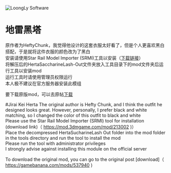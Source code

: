 ![LoongLy Software](https://gitee.com/zixuan_long/Img/raw/master/LS3_LOW_PIX.png)

# 地雷黑塔
原作者为HeftyChunk，我觉得他设计的这套衣服太好看了，但是个人更喜欢黑白搭配，于是就将这件衣服的颜色改为了黑白  
安装请使用Star Rail Model Importer (SRMI)工具以安装（[下载链接](https://mod.3dmgame.com/mod/213002)）  
将解压后的HertaSaccharineLash-Out文件夹放入工具目录下的mod文件夹后运行工具以安装mod  
运行工具时请使用管理员权限运行  
本人极不建议在官方服务器安装此模组  

要下载原版mod，可以去原帖[下载](https://gamebanana.com/mods/537940)  

#Jirai Kei Herta
The original author is Hefty Chunk, and I think the outfit he designed looks great. However, personally, I prefer black and white matching, so I changed the color of this outfit to black and white  
Please use the Star Rail Model Importer (SRMI) tool for installation (download link)（ https://mod.3dmgame.com/mod/213002 )）    
Place the decompressed HertaSucharineLash Out folder into the mod folder in the tools directory and run the tool to install the mod  
Please run the tool with administrator privileges  
I strongly advise against installing this module on the official server  

To download the original mod, you can go to the original post [download]（ https://gamebanana.com/mods/537940 )  
